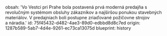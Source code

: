 obsah: 'Vo Vestci pri Prahe bola postavená prvá moderná predajňa s revolučným systémom obsluhy zákazníkov a najširšou ponukou stavebných materiálov. V predajniach boli postupne zriaďované požičovne strojov a&nbsp;náradia.'
id: 75f45432-d482-4ae3-89d0-edbbd8d8c7ed
origin: 1287b589-5ab7-4d4e-9261-ec73ca13075d
blueprint: history
